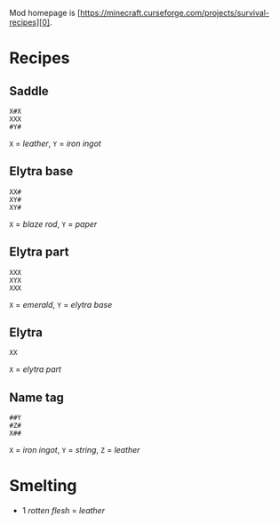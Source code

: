 Mod homepage is [https://minecraft.curseforge.com/projects/survival-recipes][0].

Recipes
=======

Saddle
------

    X#X
    XXX
    #Y#

`X` = *leather*, `Y` = *iron ingot*

Elytra base
-----------

    XX#
    XY#
    XY#

`X` = *blaze rod*, `Y` = *paper*

Elytra part
-----------

    XXX
    XYX
    XXX

`X` = *emerald*, `Y` = *elytra base*

Elytra
------

    XX

`X` = *elytra part*

Name tag
--------
    ##Y
    #Z#
    X##

`X` = *iron ingot*, `Y` = *string*, `Z` = *leather*

Smelting
========

* 1 *rotten flesh* = *leather*

[0]: https://minecraft.curseforge.com/projects/survival-recipes
